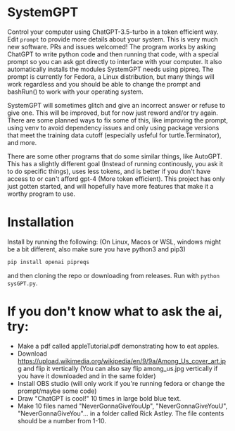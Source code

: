 # SystemGPT
Control your computer using ChatGPT-3.5-turbo in a token efficient way. Edit `prompt` to provide more details about your system. This is very much new software. PRs and issues welcomed!
The program works by asking ChatGPT to write python code and then running that code, with a special prompt so you can ask gpt directly to interface with your computer. It also automatically installs the modules SystemGPT needs using pipreq. The prompt is currently for Fedora, a Linux distribution, but many things will work regardless and you should be able to change the prompt and bashRun() to work with your operating system.

SystemGPT will sometimes glitch and give an incorrect answer or refuse to give one. This will be improved, but for now just reword and/or try again. There are some planned ways to fix some of this, like improving the prompt, using venv to avoid dependency issues and only using package versions that meet the training data cutoff (especially usfeful for turtle.Terminator), and more.

There are some other programs that do some similar things, like AutoGPT. This has a slightly different goal (Instead of running continously, you ask it to do specific things), uses less tokens, and is better if you don't have access to or can't afford gpt-4 (More token efficient). This project has only just gotten started, and will hopefully have more features that make it a worthy program to use.
# Installation
Install by running the following: (On Linux, Macos or WSL, windows might be a bit different, also make sure you have python3 and pip3)
```bash
pip install openai pipreqs
```
and then cloning the repo or downloading from releases.
Run with `python sysGPT.py`.
# If you don't know what to ask the ai, try:
- Make a pdf called appleTutorial.pdf demonstrating how to eat apples.
- Download https://upload.wikimedia.org/wikipedia/en/9/9a/Among_Us_cover_art.jpg and flip it vertically (You can also say flip among_us.jpg vertically if you have it downloaded and in the same folder)
- Install OBS studio (will only work if you're running fedora or change the prompt/maybe some code)
- Draw "ChatGPT is cool!" 10 times in large bold blue text.
- Make 10 files named "NeverGonnaGiveYouUp", "NeverGonnaGiveYouU", "NeverGonnaGiveYou"... in a folder called Rick Astley. The file contents should be a number from 1-10.
